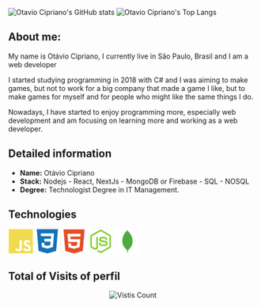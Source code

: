 <p>
<img height="150" src="https://github-readme-stats.vercel.app/api?username=Otavio-Cipriano&show_icons=true&theme=dark&hide=contribs,prs" alt="Otavio Cipriano's GitHub stats"/>
<img height="150" src="https://github-readme-stats.vercel.app/api/top-langs/?username=Otavio-Cipriano&layout=compact&theme=dark" alt="Otavio Cipriano's Top Langs"/>
</p>

## About me:

My name is Otávio Cipriano, I currently live in São Paulo, Brasil and I am a web developer

I started studying programming in 2018 with C# and I was aiming to make games, but not to work for a big company that made a game I like, but to make games for myself and for people who might like the same things I do.

Nowadays, I have started to enjoy programming more, especially web development and am focusing on learning more and working as a web developer. 

## Detailed information

- **Name:** Otávio Cipriano
- **Stack:** Nodejs - React, NextJs - MongoDB or Firebase - SQL - NOSQL 
- **Degree:** Technologist Degree in IT Management.

## Technologies
<p>
<img height="50" src="https://raw.githubusercontent.com/devicons/devicon/master/icons/javascript/javascript-plain.svg"/>
<img height="50" src="https://raw.githubusercontent.com/devicons/devicon/master/icons/css3/css3-plain.svg"/>
<img height="50" src="https://raw.githubusercontent.com/devicons/devicon/master/icons/html5/html5-plain.svg"/>
<img height="50" src="https://raw.githubusercontent.com/devicons/devicon/master/icons/nodejs/nodejs-plain.svg"/>
<img height="50" src="https://raw.githubusercontent.com/devicons/devicon/master/icons/mongodb/mongodb-plain.svg"/>
</p>


## Total of Visits of perfil

<p align="center"><img height="40" src="https://profile-counter.glitch.me/{Otavio-Cipriano}/count.svg" alt="Vistis Count"/></p>
